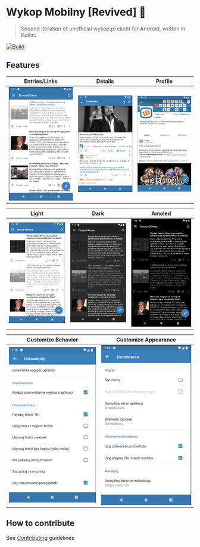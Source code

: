 # Wykop Mobilny [Revived] 📱

> Second iteration of unofficial wykop.pl client for Android, written in Kotlin.


[![Build](https://github.com/otwarty-wykop-mobilny/wykop-android/actions/workflows/after_merge.yml/badge.svg)](https://github.com/otwarty-wykop-mobilny/wykop-android/actions/workflows/after_merge.yml)

## Features

|Entries/Links|Details|Profile|
|---|---|---|
|<img src="screenshots/entries.png" width="300">|<img src="screenshots/details.png" width="300">|<img src="screenshots/profile.png" width="300">|

|Light|Dark|Amoled|
|---|---|---|
|<img src="screenshots/light.png" width="300">|<img src="screenshots/dark.png" width="300">|<img src="screenshots/amoled.png" width="300">|

|Customize Behavior|Customize Appearance|
|---|---|
|![general](screenshots/general.png)|![appearance](screenshots/appearance.png)|

## How to contribute

See [Contributing](CONTRIBUTING.md) guidelines
